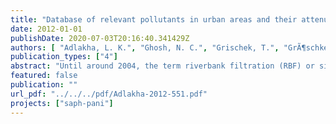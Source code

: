 ```yaml
---
title: "Database of relevant pollutants in urban areas and their attenuation at RBF sites. Deliverable 1.1"
date: 2012-01-01
publishDate: 2020-07-03T20:16:40.341429Z
authors: [ "Adlakha, L. K.", "Ghosh, N. C.", "Grischek, T.", "GrÃ¶schke, M.", "GrÃ¼tzmacher, G.", "Gulati, A.", "Jain, C. K.", "Kimothi, P. C.", "Kumar, P.", "Mehrotra, I.", "Mittal, S.", "Patwal, P. S.", "Rohilla, R. K.", "Ronghang, M.", "Sandhu, C.", "Singh, H.", "sprenger", "Voltz, T. J." ]
publication_types: ["4"]
abstract: "Until around 2004, the term riverbank filtration (RBF) or simply bank filtration (BF, a unified term for river and lake bank / bed filtration) was not commonly used in context to drinking water supply in India. The abundant recharge of traditional dug wells (used for drinking and irrigation) located near surface water bodies (mainly rivers but also some lakes) by very low-turbidity water via natural bank filtration during and after the monsoon has been recognised in India for a very long time. Induced bank filtration has been suggested in the 1970s to address the growing agricultural irrigation demand in the alluvial plains along the Ganga River by inducing recharge from surface water bodies during and after the monsoon (Chaturvedi and Srivastava 1979). Documented evidence till date suggests that induced bank filtration has been used in India for at least 56 years, although even older BF systems may exist. In Nainital, bank filtrate has been abstracted from Nainital Lake since 1956 (Kimothi et al. 2012). BF supplements existing surface and groundwater abstraction for drinking water supply in the cities of Ahmedabad (by the Sabarmati River), Delhi and Mathura (Yamuna) and Nainital (Nainital Lake); on the other hand in Haridwar and Patna (Ganga), and Medinipur and Kharagpur (Kangsabati), BF is used as an alternative to surface water abstraction and to supplement groundwater abstraction (Sandhu et al. 2012). Considering the continuously growing demand for drinking water in sufficient quantities, the emphasis at many BF sites has traditionally been on maximising the volumes of raw water abstracted. Furthermore, the results of a fact-finding study (Ray and Ojha 2005) on the use of BF for drinking water production in India on one hand confirmed that a number of river-side communities have been already using BF for a long time, but that on the other hand only scarce information on the hydrogeological conditions and water quality of these BF sites existed. Holistic investigations on water quality aspects and sustainability (qualitative and quantitative) of these existing BF sites began only after 2004. Water quality investigations conducted at the BF sites of Srinagar by the Alaknanda river (Ronghang et al. 2011), Haridwar and Nainital (Dash et al. 2008, 2010; Sandhu et al. 2011a), Delhi (Sprenger et al. 2008; Lorenzen et al. 2010) and Mathura (Singh et al. 2010; Kumar et al. 2012) and Patna (Sandhu et al. 2011b) showed that the main advantage of using BF in comparison to direct surface water abstraction lies in the removal of pathogens and turbidity. The surface water concentration of trace organic contaminants and their removal at the investigated sites has not been widely investigated, but has shown to be high at sites in Delhi and Mathura (Sprenger et al. 2008; Singh et al. 2010). For conventional treatment, high concentrations of organic contaminants requires high (40–60 mg/L) doses of chlorine prior to flocculation thus creating a greater risk for formation of carcinogenic disinfection by-products, as reported in Mathura (Singh et al. 2010; Kumar et al. 2012). In such situations BF is advantageous as a pre-treatment in order to reduce the necessary doses of chlorine prior to flocculation. Additional advantages of BF may also be seen during the monsoon season principally in the removal of turbidity and pathogens, as well as in the removal of color and dissolved organic carbon (DOC), UV absorbance, turbidity, total and thermotolerant coliform counts, endocrine disruptor compounds and organochlorine pesticides (Dash et al. 2008, 2010; Sandhu et al. 2011a; Thakur et al. 2009a, 2009b; Sprenger et al. 2011; Mutiyar et al. 2011). BF, however, does not present an absolute barrier to other substances of concern (e.g. ammonium) and some inorganic trace elements may even be mobilized. This has been observed in Delhi which has poor surface water quality (Sprenger et al. 2008), at which extensive post-treatment is applied to remove high levels of ammonium. The objective of this deliverable is to provide an overview of known BF schemes in urban areas of India where the abstraction of bank filtrate is intentional. The main water quality issues of concern are highlighted. Related published and unpublished data, as well as new data collected since the commencement of the Saph Pani project in October 2011, is presented for the BF schemes in Haridwar, Nainital, Srinagar (by the Alaknanda river in Uttarakhand), Delhi Mathura and Satpuli (by the Eastern Nayar river in Uttarakhand)."
featured: false
publication: ""
url_pdf: "../../../pdf/Adlakha-2012-551.pdf"
projects: ["saph-pani"]
---
```


